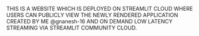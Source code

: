 THIS IS A WEBSITE WHICH IS DEPLOYED ON STREAMLIT CLOUD WHERE USERS CAN PUBLICLY VIEW THE NEWLY RENDERED APPLICATION CREATED BY ME @gnanesh-16 
AND ON DEMAND LOW LATENCY STREAMING VIA STREAMLIT COMMUNITY CLOUD.

